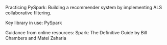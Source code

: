 Practicing PySpark: Building a recommender system by implementing ALS collaborative filtering.

Key library in use:
PySpark

Guidance from online resources:
Spark: The Definitive Guide by Bill Chambers and Matei Zaharia
